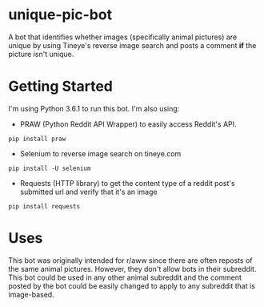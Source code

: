 # unique-pic-bot

A bot that identifies whether images (specifically animal pictures) are unique by using Tineye's reverse image search and posts a comment **if** the picture isn't unique.

# Getting Started

I'm using Python 3.6.1 to run this bot. I'm also using: 

- PRAW (Python Reddit API Wrapper) to easily access Reddit's API. 
```
pip install praw
```

- Selenium to reverse image search on tineye.com
```
pip install -U selenium
```

- Requests (HTTP library) to get the content type of a reddit post's submitted url and verify that it's an image
```
pip install requests
```

# Uses

This bot was originally intended for r/aww since there are often reposts of the same animal pictures. However, they don't allow bots in their subreddit. This bot could be used in any other animal subreddit and the comment posted by the bot could be easily changed to apply to any subreddit that is image-based.

